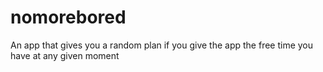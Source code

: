 # nomorebored
An app that gives you a random plan if you give the app the free time you have at any given moment
